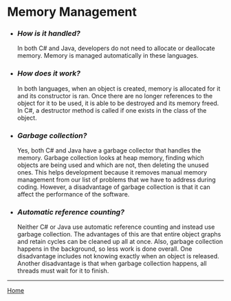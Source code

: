 # Memory Management

* ### *How is it handled?*
  In both C# and Java, developers do not need to allocate or deallocate memory.
  Memory is managed automatically in these languages.

* ### *How does it work?*
  In both languages, when an object is created, memory is allocated for it and its constructor is ran.
  Once there are no longer references to the object for it to be used, it is able to be destroyed and its memory freed.
  In C#, a destructor method is called if one exists in the class of the object.

* ### *Garbage collection?*
  Yes, both C# and Java have a garbage collector that handles the memory.
  Garbage collection looks at heap memory, finding which objects are being used and which are not, then deleting the unused ones.
  This helps development because it removes manual memory management from our list of problems that we have to address during coding.
  However, a disadvantage of garbage collection is that it can affect the performance of the software.

* ### *Automatic reference counting?*
  Neither C# or Java use automatic reference counting and instead use garbage collection.
  The advantages of this are that entire object graphs and retain cycles can be cleaned up all at once.
  Also, garbage collection happens in the background, so less work is done overall.
  One disadvantage includes not knowing exactly when an object is released.
  Another disadvantage is that when garbage collection happens, all threads must wait for it to finish.

---
[Home](../README.md)